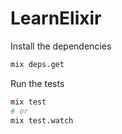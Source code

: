 # LearnElixir

Install the dependencies

```bash
mix deps.get
```

Run the tests

```bash
mix test
# or
mix test.watch
```
